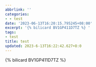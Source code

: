 ```yaml
---
abbrlink: ''
categories:
- - test
date: '2023-06-13T16:20:15.795245+08:00'
excerpt: '{% bilicard BV1GP411D7TZ %} '
tags:
- test
title: test
updated: 2023-6-13T16:22:42.627+8:0
---
```

{% bilicard BV1GP411D7TZ %}
